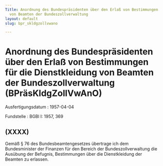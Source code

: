 ```yaml
---
Title: Anordnung des Bundespräsidenten über den Erlaß von Bestimmungen für die Dienstkleidung
  von Beamten der Bundeszollverwaltung
layout: default
slug: bpr_skldgzollvwano

---
```


# Anordnung des Bundespräsidenten über den Erlaß von Bestimmungen für die Dienstkleidung von Beamten der Bundeszollverwaltung (BPräsKldgZollVwAnO)

Ausfertigungsdatum
:   1957-04-04

Fundstelle
:   BGBl I: 1957, 369



## (XXXX)

Gemäß § 76 des Bundesbeamtengesetzes übertrage ich dem Bundesminister
der Finanzen für den Bereich der Bundeszollverwaltung die Ausübung der
Befugnis, Bestimmungen über die Dienstkleidung der Beamten zu
erlassen.

